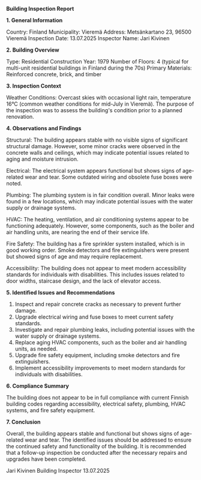  **Building Inspection Report**

**1. General Information**

Country: Finland
Municipality: Vieremä
Address: Metsänkartano 23, 96500 Vieremä
Inspection Date: 13.07.2025
Inspector Name: Jari Kivinen

**2. Building Overview**

Type: Residential
Construction Year: 1979
Number of Floors: 4 (typical for multi-unit residential buildings in Finland during the 70s)
Primary Materials: Reinforced concrete, brick, and timber

**3. Inspection Context**

Weather Conditions: Overcast skies with occasional light rain, temperature 16°C (common weather conditions for mid-July in Vieremä). The purpose of the inspection was to assess the building's condition prior to a planned renovation.

**4. Observations and Findings**

Structural: The building appears stable with no visible signs of significant structural damage. However, some minor cracks were observed in the concrete walls and ceilings, which may indicate potential issues related to aging and moisture intrusion.

Electrical: The electrical system appears functional but shows signs of age-related wear and tear. Some outdated wiring and obsolete fuse boxes were noted.

Plumbing: The plumbing system is in fair condition overall. Minor leaks were found in a few locations, which may indicate potential issues with the water supply or drainage systems.

HVAC: The heating, ventilation, and air conditioning systems appear to be functioning adequately. However, some components, such as the boiler and air handling units, are nearing the end of their service life.

Fire Safety: The building has a fire sprinkler system installed, which is in good working order. Smoke detectors and fire extinguishers were present but showed signs of age and may require replacement.

Accessibility: The building does not appear to meet modern accessibility standards for individuals with disabilities. This includes issues related to door widths, staircase design, and the lack of elevator access.

**5. Identified Issues and Recommendations**

1. Inspect and repair concrete cracks as necessary to prevent further damage.
2. Upgrade electrical wiring and fuse boxes to meet current safety standards.
3. Investigate and repair plumbing leaks, including potential issues with the water supply or drainage systems.
4. Replace aging HVAC components, such as the boiler and air handling units, as needed.
5. Upgrade fire safety equipment, including smoke detectors and fire extinguishers.
6. Implement accessibility improvements to meet modern standards for individuals with disabilities.

**6. Compliance Summary**

The building does not appear to be in full compliance with current Finnish building codes regarding accessibility, electrical safety, plumbing, HVAC systems, and fire safety equipment.

**7. Conclusion**

Overall, the building appears stable and functional but shows signs of age-related wear and tear. The identified issues should be addressed to ensure the continued safety and functionality of the building. It is recommended that a follow-up inspection be conducted after the necessary repairs and upgrades have been completed.

Jari Kivinen
Building Inspector
13.07.2025